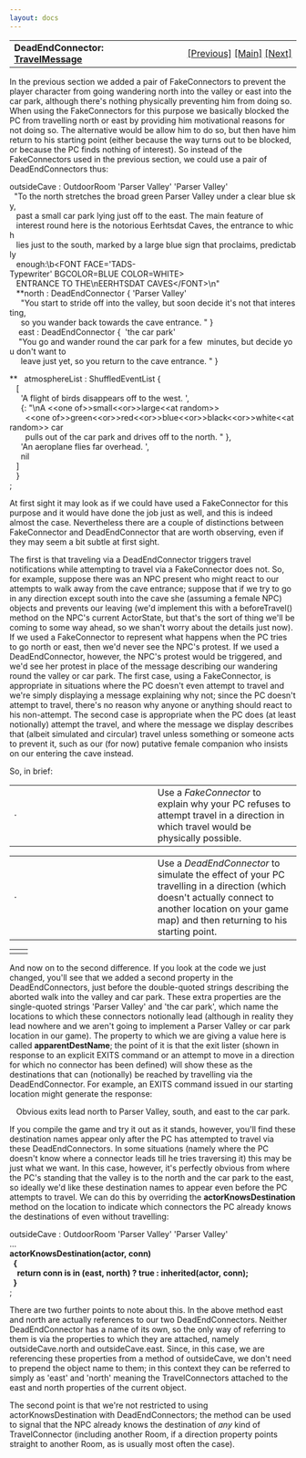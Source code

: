 ```yaml
---
layout: docs
---
```

<table width="100%" data-border="0" data-cellspacing="0"
data-cellpadding="3" data-bgcolor="#C0C0C0">
<colgroup>
<col style="width: 50%" />
<col style="width: 50%" />
</colgroup>
<tbody>
<tr>
<td style="text-align: left;"><strong>DeadEndConnector: <a
href="travelmessage.html">TravelMessage</a><br />
</strong></td>
<td style="text-align: right;"><a
href="fakeconnector.html">[Previous]</a> <a
href="generalintroduction.html">[Main]</a> <a
href="roomconnector.html">[Next]</a></td>
</tr>
</tbody>
</table>

  
In the previous section we added a pair of FakeConnectors to prevent the
player character from going wandering north into the valley or east into
the car park, although there's nothing physically preventing him from
doing so. When using the FakeConnectors for this purpose we basically
blocked the PC from travelling north or east by providing him
motivational reasons for not doing so. The alternative would be allow
him to do so, but then have him return to his starting point (either
because the way turns out to be blocked, or because the PC finds nothing
of interest). So instead of the FakeConnectors used in the previous
section, we could use a pair of DeadEndConnectors thus:  
  
outsideCave : OutdoorRoom 'Parser Valley' 'Parser Valley'  
  "To the north stretches the broad green Parser Valley under a clear blue sky,   
   past a small car park lying just off to the east. The main feature of  
   interest round here is the notorious Eerhtsdat Caves, the entrance to which  
   lies just to the south, marked by a large blue sign that proclaims, predictably  
   enough:\b\<FONT FACE='TADS-Typewriter' BGCOLOR=BLUE COLOR=WHITE\>  
   ENTRANCE TO THE\nEERHTSDAT CAVES\</FONT\>\n"  
   **north : DeadEndConnector { 'Parser Valley'   
     "You start to stride off into the valley, but soon decide it's not that interesting,   
     so you wander back towards the cave entrance. " }     
    east : DeadEndConnector {  'the car park'  
    "You go and wander round the car park for a few  minutes, but decide you don't want to   
     leave just yet, so you return to the cave entrance. " }  
  
**   atmosphereList : ShuffledEventList {  
   \[  
     'A flight of birds disappears off to the west. ',  
     {: "\nA \<\<one of\>\>small\<\<or\>\>large\<\<at random\>\>  
       \<\<one
of\>\>green\<\<or\>\>red\<\<or\>\>blue\<\<or\>\>black\<\<or\>\>white\<\<at
random\>\> car  
       pulls out of the car park and drives off to the north. " },  
     'An aeroplane flies far overhead. ',  
     nil  
   \]   
   }  
;  
  
At first sight it may look as if we could have used a FakeConnector for
this purpose and it would have done the job just as well, and this is
indeed almost the case. Nevertheless there are a couple of distinctions
between FakeConnector and DeadEndConnector that are worth observing,
even if they may seem a bit subtle at first sight.  
  
The first is that traveling via a DeadEndConnector triggers travel
notifications while attempting to travel via a FakeConnector does not.
So, for example, suppose there was an NPC present who might react to our
attempts to walk away from the cave entrance; suppose that if we try to
go in any direction except south into the cave she (assuming a female
NPC) objects and prevents our leaving (we'd implement this with a
beforeTravel() method on the NPC's current ActorState, but that's the
sort of thing we'll be coming to some way ahead, so we shan't worry
about the details just now). If we used a FakeConnector to represent
what happens when the PC tries to go north or east, then we'd never see
the NPC's protest. If we used a DeadEndConnector, however, the NPC's
protest would be triggered, and we'd see her protest in place of the
message describing our wandering round the valley or car park. The first
case, using a FakeConnector, is appropriate in situations where the PC
doesn't even attempt to travel and we're simply displaying a message
explaining why not; since the PC doesn't attempt to travel, there's no
reason why anyone or anything should react to his non-attempt. The
second case is appropriate when the PC does (at least notionally)
attempt the travel, and where the message we display describes that
(albeit simulated and circular) travel unless something or someone acts
to prevent it, such as our (for now) putative female companion who
insists on our entering the cave instead.  
  
So, in brief:  
  

<table data-border="0" data-cellpadding="0" data-cellspacing="0">
<colgroup>
<col style="width: 50%" />
<col style="width: 50%" />
</colgroup>
<tbody>
<tr data-valign="top">
<td width="14">·</td>
<td>Use a <em>FakeConnector</em> to explain why your PC refuses to
attempt travel in a direction in which travel would be physically
possible.  <br />
</td>
</tr>
</tbody>
</table>

<table data-border="0" data-cellpadding="0" data-cellspacing="0">
<colgroup>
<col style="width: 50%" />
<col style="width: 50%" />
</colgroup>
<tbody>
<tr data-valign="top">
<td width="14">·</td>
<td>Use a <em>DeadEndConnector</em> to simulate the effect of your PC
travelling in a direction (which doesn't actually connect to another
location on your game map) and then returning to his starting point.
 <br />
</td>
</tr>
</tbody>
</table>

|     |     |
|-----|-----|
|     |     |

  
And now on to the second difference. If you look at the code we just
changed, you'll see that we added a second property in the
DeadEndConnectors, just before the double-quoted strings describing the
aborted walk into the valley and car park. These extra properties are
the single-quoted strings 'Parser Valley' and 'the car park', which name
the locations to which these connectors notionally lead (although in
reality they lead nowhere and we aren't going to implement a Parser
Valley or car park location in our game). The property to which we are
giving a value here is called **apparentDestName**; the point of it is
that the exit lister (shown in response to an explicit EXITS command or
an attempt to move in a direction for which no connector has been
defined) will show these as the destinations that can (notionally) be
reached by travelling via the DeadEndConnector. For example, an EXITS
command issued in our starting location might generate the response:  
  
   Obvious exits lead north to Parser Valley, south, and east to the car
park.  
  
If you compile the game and try it out as it stands, however, you'll
find these destination names appear only after the PC has attempted to
travel via these DeadEndConnectors. In some situations (namely where the
PC doesn't know where a connector leads till he tries traversing it)
this may be just what we want. In this case, however, it's perfectly
obvious from where the PC's standing that the valley is to the north and
the car park to the east, so ideally we'd like these destination names
to appear even before the PC attempts to travel. We can do this by
overriding the **actorKnowsDestination** method on the location to
indicate which connectors the PC already knows the destinations of even
without travelling:  
  
outsideCave : OutdoorRoom 'Parser Valley' 'Parser Valley'  
...  
**actorKnowsDestination(actor, conn)  
  {  
    return conn is in (east, north) ? true : inherited(actor, conn);  
  }**  
;  
  
There are two further points to note about this. In the above method
east and north are actually references to our two DeadEndConnectors.
Neither DeadEndConnector has a name of its own, so the only way of
referring to them is via the properties to which they are attached,
namely outsideCave.north and outsideCave.east. Since, in this case, we
are referencing these properties from a method of outsideCave, we don't
need to prepend the object name to them; in this context they can be
referred to simply as 'east' and 'north' meaning the TravelConnectors
attached to the east and north properties of the current object.  
  
The second point is that we're not restricted to using
actorKnowsDestination with DeadEndConnectors; the method can be used to
signal that the NPC already knows the destination of *any* kind of
TravelConnector (including another Room, if a direction property points
straight to another Room, as is usually most often the case).  
  
  
  
  
  
  
  
  
  
  
  
  
  
